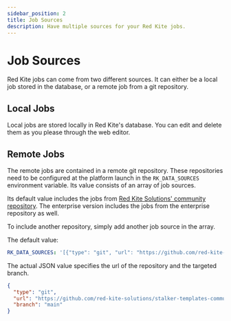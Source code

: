 ```yaml
---
sidebar_position: 2
title: Job Sources
description: Have multiple sources for your Red Kite jobs.
---
```


# Job Sources

Red Kite jobs can come from two different sources. It can either be a local job stored in the database, or a remote job from a git repository.

## Local Jobs

Local jobs are stored locally in Red Kite's database. You can edit and delete them as you please through the web editor.

## Remote Jobs

The remote jobs are contained in a remote git repository. These repositories need to be configured at the platform launch in the `RK_DATA_SOURCES` environment variable. Its value consists of an array of job sources.

Its default value includes the jobs from [Red Kite Solutions' community repository](https://github.com/red-kite-solutions/stalker-templates-community). The enterprise version includes the jobs from the enterprise repository as well.

To include another repository, simply add another job source in the array.

The default value:

```yaml
RK_DATA_SOURCES: '[{"type": "git", "url": "https://github.com/red-kite-solutions/stalker-templates-community", "branch": "main"}]'
```

The actual JSON value specifies the url of the repository and the targeted branch.

```json
{
  "type": "git",
  "url": "https://github.com/red-kite-solutions/stalker-templates-community",
  "branch": "main"
}
```
